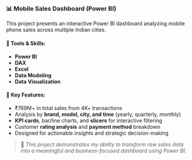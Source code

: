 ### 📊 Mobile Sales Dashboard (Power BI)

This project presents an interactive Power BI dashboard analyzing mobile phone sales across multiple Indian cities.

#### 🔧 Tools & Skills:

* **Power BI**
* **DAX**
* **Excel**
* **Data Modeling**
* **Data Visualization**

#### 📌 Key Features:

* ₹769M+ in total sales from 4K+ transactions
* Analysis by **brand, model, city, and time** (yearly, quarterly, monthly)
* **KPI cards**, bar/line charts, and **slicers** for interactive filtering
* Customer **rating analysis** and **payment method** breakdown
* Designed for actionable insights and strategic decision-making

> 📁 *This project demonstrates my ability to transform raw sales data into a meaningful and business-focused dashboard using Power BI.*




